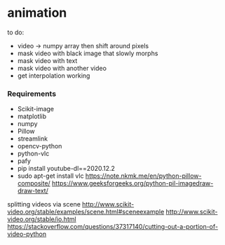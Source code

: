 # animation

to do:
* video -> numpy array then shift around pixels 
* mask video with black image that slowly morphs
* mask video with text
* mask video with another video
* get interpolation working



### Requirements
* Scikit-image
* matplotlib
* numpy
* Pillow
* streamlink
* opencv-python
* python-vlc
* pafy
* pip install youtube-dl==2020.12.2
* sudo apt-get install vlc
https://note.nkmk.me/en/python-pillow-composite/
https://www.geeksforgeeks.org/python-pil-imagedraw-draw-text/


splitting videos via scene
http://www.scikit-video.org/stable/examples/scene.html#sceneexample
http://www.scikit-video.org/stable/io.html
https://stackoverflow.com/questions/37317140/cutting-out-a-portion-of-video-python